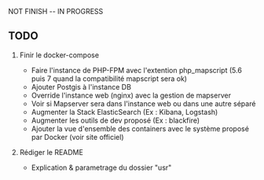NOT FINISH -- IN PROGRESS

TODO
----

1. Finir le docker-compose
	- Faire l'instance de PHP-FPM avec l'extention php_mapscript (5.6 puis 7 quand la compatibilité mapscript sera ok)
	- Ajouter Postgis à l'instance DB
	- Override l'instance web (nginx) avec la gestion de mapserver
	- Voir si Mapserver sera dans l'instance web ou dans une autre séparé
	- Augmenter la Stack ElasticSearch (Ex : Kibana, Logstash)
	- Augmenter les outils de dev proposé (Ex : blackfire)
	- Ajouter la vue d'ensemble des containers avec le système proposé par Docker (voir site officiel)

2. Rédiger le README
	- Explication & parametrage du dossier "usr"